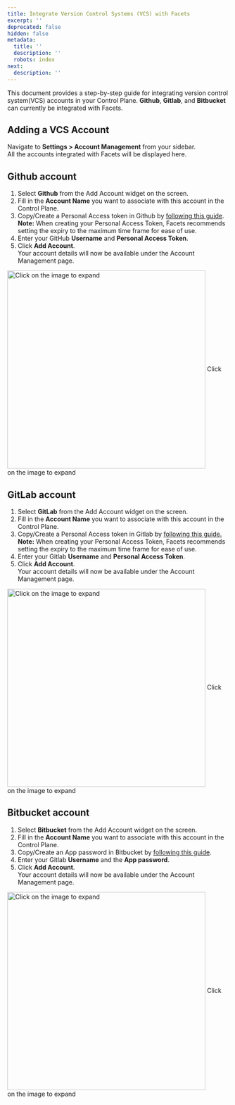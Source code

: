 ```yaml
---
title: Integrate Version Control Systems (VCS) with Facets
excerpt: ''
deprecated: false
hidden: false
metadata:
  title: ''
  description: ''
  robots: index
next:
  description: ''
---
```

This document provides a step-by-step guide for integrating version control system(VCS) accounts in your Control Plane. **Github**, **Gitlab**, and **Bitbucket** can currently be integrated with Facets.

## Adding a VCS Account

Navigate to **Settings > Account Management** from your sidebar.\
All the accounts integrated with Facets will be displayed here. 

## Github account

1. Select **Github** from the Add Account widget on the screen.
2. Fill in the **Account Name** you want to associate with this account in the Control Plane. 
3. Copy/Create a Personal Access token in Github by [following this guide](https://docs.github.com/en/authentication/keeping-your-account-and-data-secure/creating-a-personal-access-token).\
   **Note:** When creating your Personal Access Token, Facets recommends setting the expiry to the maximum time frame for ease of use.
4. Enter your GitHub **Username** and **Personal Access Token**.
5. Click **Add Account**.\
   Your account details will now be available under the Account Management page.

<Image alt="Click on the image to expand" align="center" width="450px" border={true} src="https://files.readme.io/5ae4185-image.png">
  Click on the image to expand
</Image>

## GitLab account

1. Select **GitLab** from the Add Account widget on the screen.
2. Fill in the **Account Name** you want to associate with this account in the Control Plane. 
3. Copy/Create a Personal Access token in Gitlab by [following this guide.](https://docs.gitlab.com/ee/user/profile/personal_access_tokens.html)\
   **Note:** When creating your Personal Access Token, Facets recommends setting the expiry to the maximum time frame for ease of use.
4. Enter your Gitlab **Username** and **Personal Access Token**.
5. Click **Add Account**.\
   Your account details will now be available under the Account Management page.

<Image alt="Click on the image to expand" align="center" width="450px" border={true} src="https://files.readme.io/77c3166-image.png">
  Click on the image to expand
</Image>

## Bitbucket account

1. Select **Bitbucket** from the Add Account widget on the screen.
2. Fill in the **Account Name** you want to associate with this account in the Control Plane. 
3. Copy/Create an App password in Bitbucket by [following this guide](https://support.atlassian.com/bitbucket-cloud/docs/app-passwords/).
4. Enter your Gitlab **Username** and the **App password**.
5. Click **Add Account**.\
   Your account details will now be available under the Account Management page.

<Image alt="Click on the image to expand" align="center" width="450px" border={true} src="https://files.readme.io/fb150cc-image.png">
  Click on the image to expand
</Image>
